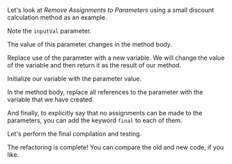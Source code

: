 Let's look at <i>Remove Assignments to Parameters</i> using a small discount calculation method as an example.

Note the <code>inputVal</code> parameter.

The value of this parameter changes in the method body.

Replace use of the parameter with a new variable. We will change the value of the variable and then return it as the result of our method.

Initialize our variable with the parameter value.

In the method body, replace all references to the parameter with the variable that we have created.

And finally, to explicitly say that no assignments can be made to the parameters, you can add the keyword <code>final</code> to each of them.

Let's perform the final compilation and testing.

The refactoring is complete! You can compare the old and new code, if you like.